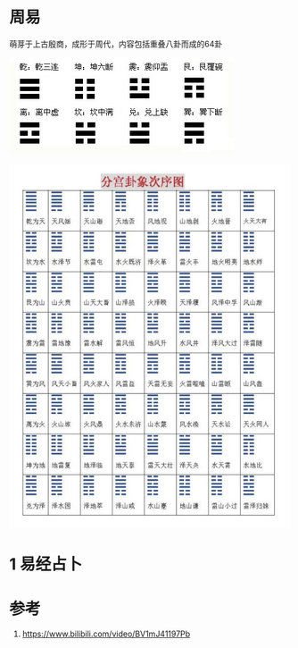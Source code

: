 # 周易

萌芽于上古殷商，成形于周代，内容包括重叠八卦而成的64卦

![8卦](./legend/IChing/八卦助记.jpg)

![64卦](./legend/IChing/分宫卦象.jpg)

# 1 易经占卜



# 参考

1. https://www.bilibili.com/video/BV1mJ41197Pb